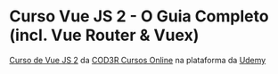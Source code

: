# Curso Vue JS 2 - O Guia Completo (incl. Vue Router & Vuex)

[Curso de Vue JS 2](https://www.udemy.com/vue-js-completo/) da [COD3R Cursos Online](https://www.udemy.com/user/cod3r-3/) na plataforma da [Udemy](https://www.udemy.com/)
